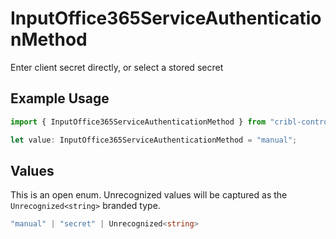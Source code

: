 # InputOffice365ServiceAuthenticationMethod

Enter client secret directly, or select a stored secret

## Example Usage

```typescript
import { InputOffice365ServiceAuthenticationMethod } from "cribl-control-plane/models";

let value: InputOffice365ServiceAuthenticationMethod = "manual";
```

## Values

This is an open enum. Unrecognized values will be captured as the `Unrecognized<string>` branded type.

```typescript
"manual" | "secret" | Unrecognized<string>
```